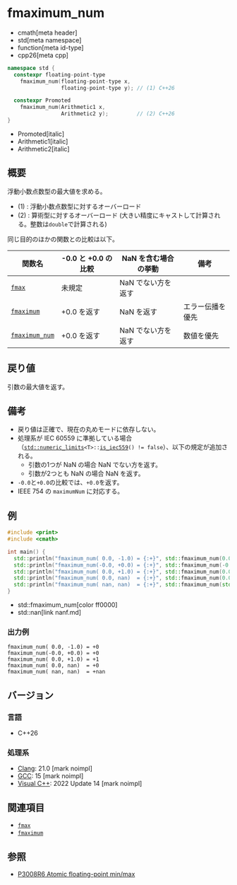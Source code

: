 # fmaximum_num
* cmath[meta header]
* std[meta namespace]
* function[meta id-type]
* cpp26[meta cpp]

```cpp
namespace std {
  constexpr floating-point-type
    fmaximum_num(floating-point-type x,
                 floating-point-type y); // (1) C++26

  constexpr Promoted
    fmaximum_num(Arithmetic1 x,
                 Arithmetic2 y);         // (2) C++26
}
```
* Promoted[italic]
* Arithmetic1[italic]
* Arithmetic2[italic]

## 概要
浮動小数点数型の最大値を求める。

- (1) : 浮動小数点数型に対するオーバーロード
- (2) : 算術型に対するオーバーロード (大きい精度にキャストして計算される。整数は`double`で計算される)


同じ目的のほかの関数との比較は以下。

| 関数名 | -0.0 と +0.0 の比較 | NaN を含む場合の挙動 | 備考 |
|---|---|---|---|
| [`fmax`](fmax.md)                 | 未規定      | NaN でない方を返す | |
| [`fmaximum`](fmaximum.md)         | +0.0 を返す | NaN を返す | エラー伝播を優先 |
| [`fmaximum_num`](fmaximum_num.md) | +0.0 を返す | NaN でない方を返す | 数値を優先 |


## 戻り値
引数の最大値を返す。


## 備考
- 戻り値は正確で、現在の丸めモードに依存しない。
- 処理系が IEC 60559 に準拠している場合（[`std::numeric_limits`](../limits/numeric_limits.md)`<T>::`[`is_iec559`](../limits/numeric_limits/is_iec559.md)`() != false`）、以下の規定が追加される。
    - 引数の1つが NaN の場合 NaN でない方を返す。
    - 引数が2つとも NaN の場合 NaN を返す。
- `-0.0`と`+0.0`の比較では、`+0.0`を返す。
- IEEE 754 の `maximumNum` に対応する。


## 例
```cpp example
#include <print>
#include <cmath>

int main() {
  std::println("fmaximum_num( 0.0, -1.0) = {:+}", std::fmaximum_num(0.0, -1.0));
  std::println("fmaximum_num(-0.0, +0.0) = {:+}", std::fmaximum_num(-0.0, +0.0));
  std::println("fmaximum_num( 0.0, +1.0) = {:+}", std::fmaximum_num(0.0, +1.0));
  std::println("fmaximum_num( 0.0, nan)  = {:+}", std::fmaximum_num(0.0, std::nan("")));
  std::println("fmaximum_num( nan, nan)  = {:+}", std::fmaximum_num(std::nan(""), std::nan("")));
}
```
* std::fmaximum_num[color ff0000]
* std::nan[link nanf.md]

### 出力例
```
fmaximum_num( 0.0, -1.0) = +0
fmaximum_num(-0.0, +0.0) = +0
fmaximum_num( 0.0, +1.0) = +1
fmaximum_num( 0.0, nan)  = +0
fmaximum_num( nan, nan)  = +nan
```

## バージョン
### 言語
- C++26

### 処理系
- [Clang](/implementation.md#clang): 21.0 [mark noimpl]
- [GCC](/implementation.md#gcc): 15 [mark noimpl]
- [Visual C++](/implementation.md#visual_cpp): 2022 Update 14 [mark noimpl]


## 関連項目
- [`fmax`](fmax.md)
- [`fmaximum`](fmaximum.md)


## 参照
- [P3008R6 Atomic floating-point min/max](https://open-std.org/jtc1/sc22/wg21/docs/papers/2025/p3008r6.html)